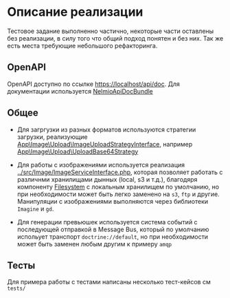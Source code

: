 # Описание реализации

Тестовое задание выполненно частично, некоторые части оставлены без реализации, 
в силу того что общий подход понятен и без них. Так же есть места требующие небольшого рефакторинга.

## OpenAPI

OpenAPI доступно по ссылке [https://localhost/api/doc](https://localhost/api/doc).
Для документации используется [NelmioApiDocBundle](https://symfony.com/bundles/NelmioApiDocBundle/current/index.html)

## Общее

- Для загргузки из разных форматов используются стратегии загрузки, реализующие [App\Image\Upload\ImageUploadStrategyInterface](../src/Image/Upload/ImageUploadStrategyInterface.php),
 например [App\Image\Upload\UploadBase64Strategy](../src/Image/Upload/UploadBase64Strategy.php)


- Для работы с изображениями используется реализация [../src/Image/ImageServiceInterface.php](src/Image/ImageServiceInterface.php),
которая позволяет работать с различнми хранилищами дынных (local, s3 и т.д.), благодяря компоненту [Filesystem](https://github.com/thephpleague/flysystem) с локальным хранилищем по умолчанию, 
но при необходимости может быть легко заменено на `s3`, `ftp` и другие. Манипуляции с изображениями выполняются через библиотеки `Imagine` и `gd`.


- Для генерации превьюшек используется система событий с последующей отправкой в Message Bus, который по умолчанию испольует
транспорт `doctrine://default`, но при необходимости может быть заменен любым другим к примеру `amqp`

## Тесты

Для примера работы с тестами написаны несколько тест-кейсов см `tests/`




